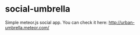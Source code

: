 # social-umbrella
Simple meteor.js social app. You can check it here: http://urban-umbrella.meteor.com/
